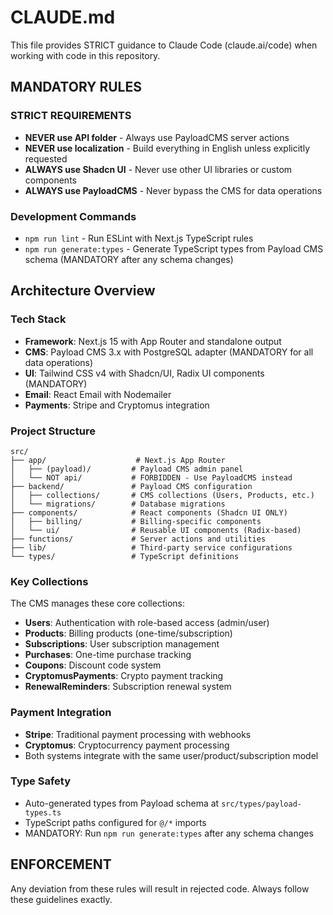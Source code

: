 # CLAUDE.md

This file provides STRICT guidance to Claude Code (claude.ai/code) when working with code in this repository.

## MANDATORY RULES

### STRICT REQUIREMENTS
- **NEVER use API folder** - Always use PayloadCMS server actions
- **NEVER use localization** - Build everything in English unless explicitly requested
- **ALWAYS use Shadcn UI** - Never use other UI libraries or custom components
- **ALWAYS use PayloadCMS** - Never bypass the CMS for data operations

### Development Commands
- `npm run lint` - Run ESLint with Next.js TypeScript rules
- `npm run generate:types` - Generate TypeScript types from Payload CMS schema (MANDATORY after any schema changes)

## Architecture Overview

### Tech Stack
- **Framework**: Next.js 15 with App Router and standalone output
- **CMS**: Payload CMS 3.x with PostgreSQL adapter (MANDATORY for all data operations)
- **UI**: Tailwind CSS v4 with Shadcn/UI, Radix UI components (MANDATORY)
- **Email**: React Email with Nodemailer
- **Payments**: Stripe and Cryptomus integration

### Project Structure
```
src/
├── app/                    # Next.js App Router
│   ├── (payload)/         # Payload CMS admin panel
│   └── NOT api/           # FORBIDDEN - Use PayloadCMS instead
├── backend/               # Payload CMS configuration
│   ├── collections/       # CMS collections (Users, Products, etc.)
│   └── migrations/        # Database migrations
├── components/            # React components (Shadcn UI ONLY)
│   ├── billing/           # Billing-specific components
│   └── ui/                # Reusable UI components (Radix-based)
├── functions/             # Server actions and utilities
├── lib/                   # Third-party service configurations
└── types/                 # TypeScript definitions
```

### Key Collections
The CMS manages these core collections:
- **Users**: Authentication with role-based access (admin/user)
- **Products**: Billing products (one-time/subscription)
- **Subscriptions**: User subscription management
- **Purchases**: One-time purchase tracking
- **Coupons**: Discount code system
- **CryptomusPayments**: Crypto payment tracking
- **RenewalReminders**: Subscription renewal system

### Payment Integration
- **Stripe**: Traditional payment processing with webhooks
- **Cryptomus**: Cryptocurrency payment processing
- Both systems integrate with the same user/product/subscription model

### Type Safety
- Auto-generated types from Payload schema at `src/types/payload-types.ts`
- TypeScript paths configured for `@/*` imports
- MANDATORY: Run `npm run generate:types` after any schema changes

## ENFORCEMENT
Any deviation from these rules will result in rejected code. Always follow these guidelines exactly.